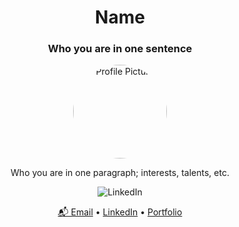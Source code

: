 
<div align="center">


  <h1>Name</h1>
  <h3>Who you are in one sentence</h3>

  <!-- Profile image -->
  <img src="" alt="Profile Picture" width="150" style="border-radius: 50%;" />


  <p>
    Who you are in one paragraph; interests, talents, etc.
  </p>


<img alt="LinkedIn" src="https://custom-icon-badges.demolab.com/badge/LinkedIn-0A66C2?logo=linkedin-white&logoColor=fff">


  <!-- Contact buttons or links -->
  <p>
    <a href="">📬 Email</a> •
    <a href="">LinkedIn</a> •
    <a href="">Portfolio</a>
  </p>

</div>

